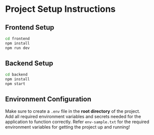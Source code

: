 # Project Setup Instructions

## Frontend Setup

```bash
cd frontend
npm install
npm run dev
```

## Backend Setup

```bash
cd backend
npm install
npm start
```

## Environment Configuration

Make sure to create a `.env` file in the **root directory** of the project.  
Add all required environment variables and secrets needed for the application to function correctly.
Refer `env-sample.txt` for the required environment variables for getting the project up and running!
